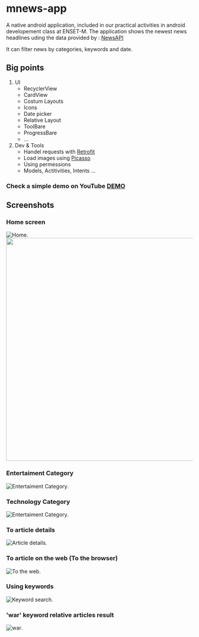 # mnews-app

A native android application, included in our practical activities in android developement class at ENSET-M.
The application shows the newest news headlines uding the data provided by : [NewsAPI](https://newsapi.org)

It can filter news by categories, keywords and date.

## Big points

1. UI
   - RecyclerView
   - CardView
   - Costum Layouts
   - Icons
   - Date picker
   - Relative Layout
   - ToolBare
   - ProgressBare
   - ...
2. Dev & Tools
   - Handel requests with [Retrofit](https://square.github.io/retrofit/)
   - Load images using [Picasso](https://square.github.io/picasso/)
   - Using permessions
   - Models, Actitivities, Intents ...

### Check a simple demo on YouTube [DEMO](https://www.youtube.com/watch?v=EGQwN2UXiIE)

## Screenshots

### Home screen

![Home](/screenshots/home.png).
<img src="/screenshots/home.png"  width="600" height="auto">

### Entertaiment Category

![Entertaiment Category](/screenshots/category_entertaiment.png).

### Technology Category

![Entertaiment Category](/screenshots/technology.png).

### To article details

![Article details](/screenshots/article_dtails.png).

### To article on the web (To the browser)

![To the web](/screenshots/tothebrowser.png).

### Using keywords

![Keyword search](/screenshots/using_key_word.png).

### 'war' keyword relative articles result

![war](/screenshots/key_word_war.png).
